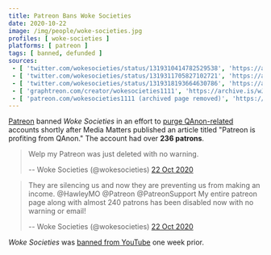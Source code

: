 ```yaml
---
title: Patreon Bans Woke Societies
date: 2020-10-22
image: /img/people/woke-societies.jpg
profiles: [ woke-societies ]
platforms: [ patreon ]
tags: [ banned, defunded ]
sources:
 - [ 'twitter.com/wokesocieties/status/1319310414782529538', 'https://archive.is/amws4' ]
 - [ 'twitter.com/wokesocieties/status/1319311705827102721', 'https://archive.is/k5REm' ]
 - [ 'twitter.com/wokesocieties/status/1319318193664630786', 'https://archive.is/TFWhY' ]
 - [ 'graphtreon.com/creator/wokesocieties1111', 'https://archive.is/wJFqW' ]
 - [ 'patreon.com/wokesocieties1111 (archived page removed)', 'https://archive.is/iSldz' ]
---
```


[Patreon](/patreon/) banned _Woke Societies_ in an effort to [purge
QAnon-related](notice.jpg) accounts shortly after Media Matters published an
article titled "Patreon is profiting from QAnon." The account had over **236
patrons**.

> Welp my Patreon was just deleted with no warning.
>
> -- Woke Societies (@wokesocieties) [22 Oct 2020](https://archive.is/amws4)

> They are silencing us and now they are preventing us from making an income.
> @HawleyMO @Patreon @PatreonSupport My entire patreon page along with almost
> 240 patrons has been disabled now with no warning or email!
>
> -- Woke Societies (@wokesocieties) [22 Oct 2020](https://archive.is/k5REm)

_Woke Societies_ was [banned from YouTube](/events/youtube-bans-woke-societies/) one week prior.
